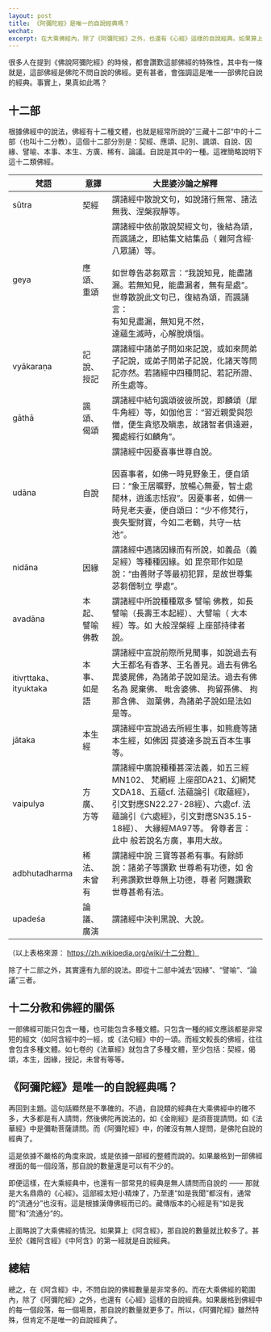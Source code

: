 ```yaml
---
layout: post
title: 《阿彌陀經》是唯一的自說經典嗎？
wechat: 
excerpt: 在大乘佛經內，除了《阿彌陀經》之外，也還有《心經》這樣的自說經典。如果算上《阿含經》，那自說的數量就比較多了。所以，《阿彌陀經》雖然特殊，但肯定不是唯一的自說經典了。
---
```

很多人在提到《佛說阿彌陀經》的時候，都會讚歎這部佛經的特殊性，其中有一條就是，這部佛經是佛陀不問自說的佛經。更有甚者，會強調這是唯一一部佛陀自說的經典。事實上，果真如此嗎？

## 十二部

根據佛經中的說法，佛經有十二種文體，也就是經常所說的”三藏十二部“中的十二部（也叫十二分教）。這個十二部分別是：契經、應頌、記別、諷頌、自說、因緣、譬喻、本事、本生、方廣、稀有、論議。自說是其中的一種。這裡簡略說明下這十二類佛經。

| 梵語                   | 意譯        | 大毘婆沙論之解釋                                                                                                                                       |
| -------------------- | --------- | ---------------------------------------------------------------------------------------------------------------------------------------------- |
| sūtra                | 契經        | 謂諸經中散說文句，如說諸行無常、諸法無我、涅槃寂靜等。                                                                                                                    |
| geya                 | 應頌、 重頌    | 謂諸經中依前散說契經文句，後結為頌，而諷誦之，即結集文結集品（ 雜阿含經·八眾誦）等。<br><br>如世尊告苾芻眾言：“我說知見，能盡諸漏。若無知見，能盡漏者，無有是處”。世尊散說此文句已，復結為頌，而諷誦言：<br>有知見盡漏，無知見不然，<br>達蘊生滅時，心解脫煩惱。     |
| vyākaraṇa            | 記說、 授記    | 謂諸經中諸弟子問如來記說，或如來問弟子記說，或弟子問弟子記說，化諸天等問記亦然。若諸經中四種問記、若記所證、所生處等。                                                                                    |
| gāthā                | 諷頌、 偈頌    | 謂諸經中結句諷頌彼彼所說，即麟頌（犀牛角經）等，如伽他言：“習近親愛與怨憎，便生貪慾及瞋恚，故諸智者俱遠避，獨處經行如麟角”。                                                                                |
| udāna                | 自說        | 謂諸經中因憂喜事世尊自說。<br><br>因喜事者，如佛一時見野象王，便自頌曰：“象王居曠野，放暢心無憂，智士處閒林，逍遙志恬寂”。因憂事者，如佛一時見老夫妻，便自頌曰：“少不修梵行，喪失聖財寶，今如二老鶴，共守一枯池”。                                |
| nidāna               | 因緣        | 謂諸經中遇諸因緣而有所說，如義品（義足經）等種種因緣。如 毘奈耶作如是說：“由善財子等最初犯罪，是故世尊集苾芻僧制立 學處”。                                                                                |
| avadāna              | 本起、 譬喻 佛教 | 謂諸經中所說種種眾多 譬喻 佛教，如長譬喻（長壽王本起經）、大譬喻（ 大本經）等。如 大般涅槃經 上座部持律者說。                                                                                      |
| itivṛttaka、ityuktaka | 本事、 如是語   | 謂諸經中宣說前際所見聞事，如說過去有大王都名有香茅、王名善見。過去有佛名 毘婆屍佛，為諸弟子說如是法。過去有佛名為 屍棄佛、 毗舍婆佛、 拘留孫佛、 拘那含佛、 迦葉佛，為諸弟子說如是法如是等。                                              |
| jātaka               | 本生經       | 謂諸經中宣說過去所經生事，如熊鹿等諸本生經，如佛因 提婆達多說五百本生事等。                                                                                                         |
| vaipulya             | 方廣、方等     | 謂諸經中廣說種種甚深法義，如五三經MN102、 梵網經 上座部DA21、幻網梵文DA18、五蘊cf. 法蘊論引《取蘊經》，引文對應SN22.27-28經）、六處cf. 法蘊論引《六處經》，引文對應SN35.15-18經）、 大緣經MA97等。 脅尊者言：此中 般若說名方廣，事用大故。 |
| adbhutadharma        | 稀法、 未曾有   | 謂諸經中說 三寶等甚希有事。有餘師說：諸弟子等讚歎 世尊希有功德，如 舍利弗讚歎世尊無上功德，尊者 阿難讚歎世尊甚希有法。                                                                                  |
| upadeśa              | 論議、廣演     | 謂諸經中決判黑說、大說。                                                                                                                                   |

（以上表格來源： https://zh.wikipedia.org/wiki/十二分教）

除了十二部之外，其實還有九部的說法。即從十二部中減去“因緣”、“譬喻”、“論議”三者。

## 十二分教和佛經的關係

一部佛經可能只包含一種，也可能包含多種文體。只包含一種的經文應該都是非常短的經文（如阿含經中的一經，或《法句經》中的一頌。而經文較長的佛經，往往會包含多種文體。如七卷的《法華經》就包含了多種文體，至少包括：契經，偈頌，本生，因緣，授記，未曾有等等。

## 《阿彌陀經》是唯一的自說經典嗎？

再回到主題。這句話顯然是不準確的。不過，自說類的經典在大乘佛經中的確不多，大多都是有人請問，然後佛陀再說法的。如《金剛經》是須菩提請問。如《法華經》中是彌勒菩薩請問。而《阿彌陀經》中，的確沒有無人提問，是佛陀自說的經典了。

這是依據不嚴格的角度來說，或是依據一部經的整體而說的。如果嚴格到一部佛經裡面的每一個段落，那自說的數量還是可以有不少的。

即便這樣，在大乘經典中，也還有一部常見的經典是無人請問而自說的 —— 那就是大名鼎鼎的《心經》。這部經太短小精煉了，乃至連“如是我聞”都沒有，通常的“流通分”也沒有。這是根據漢傳佛經而已的。藏傳版本的心經是有“如是我聞”和”流通分“的。

上面略說了大乘佛經的情況。如果算上《阿含經》，那自說的數量就比較多了。甚至於《雜阿含經》《中阿含》的第一經就是自說經典。
## 總結

總之，在《阿含經》中，不問自說的佛經數量是非常多的。而在大乘佛經的範圍內，除了《阿彌陀經》之外，也還有《心經》這樣的自說經典。如果嚴格到佛經中的每一個段落，每一個場景，那自說的數量就更多了。所以，《阿彌陀經》雖然特殊，但肯定不是唯一的自說經典了。

